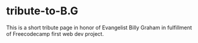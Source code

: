 # tribute-to-B.G
This is a short tribute page in honor of Evangelist Billy Graham in fulfillment of Freecodecamp first web dev project. 
